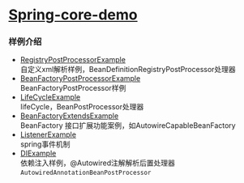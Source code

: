 # [Spring-core-demo](https://github.com/MingjaLee/leoj-spring-learning/spring-core-demo)
### 样例介绍

- [RegistryPostProcessorExample](src/main/java/com/naocn/leoj/spring/core/demo/RegistryPostProcessorExample.java)  
  自定义xml解析样例，BeanDefinitionRegistryPostProcessor处理器
- [BeanFactoryPostProcessorExample](src/main/java/com/naocn/leoj/spring/core/demo/BeanFactoryPostProcessorExample.java)  
  BeanFactoryPostProcessor样例
- [LifeCycleExample](src/main/java/com/naocn/leoj/spring/core/demo/LifeCycleExample.java)  
  lifeCycle，BeanPostProcessor处理器
- [BeanFactoryExtendsExample](src/main/java/com/naocn/leoj/spring/core/demo/xml/BeanFactoryExtendsExample.java)  
  BeanFactory 接口扩展功能案例，如AutowireCapableBeanFactory
- [ListenerExample](src/main/java/com/naocn/leoj/spring/core/demo/ListenerExample.java)  
  spring事件机制
- [DIExample](src/main/java/com/naocn/leoj/spring/core/demo/DIExample.java)  
  依赖注入样例，@Autowired注解解析后置处理器`AutowiredAnnotationBeanPostProcessor`

